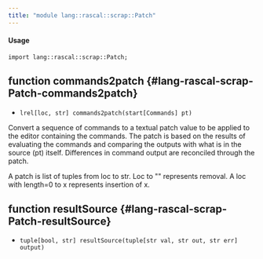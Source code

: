 ```yaml
---
title: "module lang::rascal::scrap::Patch"
---
```


#### Usage

`import lang::rascal::scrap::Patch;`


## function commands2patch {#lang-rascal-scrap-Patch-commands2patch}

* ``lrel[loc, str] commands2patch(start[Commands] pt)``


Convert a sequence of commands to a textual patch value to be applied to the editor
containing the commands. The patch is based on the results of evaluating the commands
and comparing the outputs with what is in the source (pt) itself. Differences in command
output are reconciled through the patch. 

A patch is list of tuples from loc to str. Loc to "" represents removal.
A loc with length=0 to x represents insertion of x.

## function resultSource {#lang-rascal-scrap-Patch-resultSource}

* ``tuple[bool, str] resultSource(tuple[str val, str out, str err] output)``

